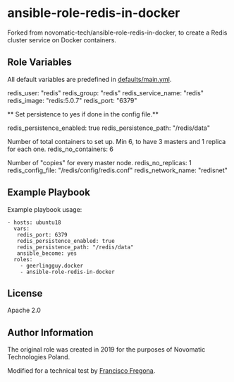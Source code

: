 # ansible-role-redis-in-docker

Forked from novomatic-tech/ansible-role-redis-in-docker, to create a Redis cluster service on Docker containers.

Role Variables
--------------

All default variables are predefined in [defaults/main.yml](defaults/main.yml).

redis_user: "redis"
redis_group: "redis"
redis_service_name: "redis"
redis_image: "redis:5.0.7"
redis_port: "6379"

** Set persistence to yes if done in the config file.**

redis_persistence_enabled: true
redis_persistence_path: "/redis/data"

Number of total containers to set up. Min 6, to have 3 masters and 1 replica for each one.
redis_no_containers: 6

Number of "copies" for every master node.
redis_no_replicas: 1
redis_config_file: "/redis/config/redis.conf"
redis_network_name: "redisnet"

Example Playbook
----------------

Example playbook usage:

```
- hosts: ubuntu18
  vars:
   redis_port: 6379
   redis_persistence_enabled: true
   redis_persistence_path: "/redis/data"
   ansible_become: yes
  roles:
    - geerlingguy.docker
    - ansible-role-redis-in-docker
```

License
-------

Apache 2.0

Author Information
------------------

The original role was created in 2019 for the purposes of Novomatic Technologies Poland.

Modified for a technical test by [Francisco Fregona](franciscofregona@gmail.com).